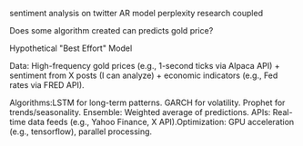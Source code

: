 sentiment analysis on twitter
AR model
perplexity research coupled


Does some algorithm created can predicts gold price?

Hypothetical "Best Effort" Model

Data: High-frequency gold prices (e.g., 1-second ticks via Alpaca API) + sentiment from X posts (I can analyze) + economic indicators (e.g., Fed rates via FRED API).

Algorithms:LSTM for long-term patterns.
GARCH for volatility.
Prophet for trends/seasonality.
Ensemble: Weighted average of predictions.
APIs: Real-time data feeds (e.g., Yahoo Finance, X API).Optimization: GPU acceleration (e.g., tensorflow), parallel processing.